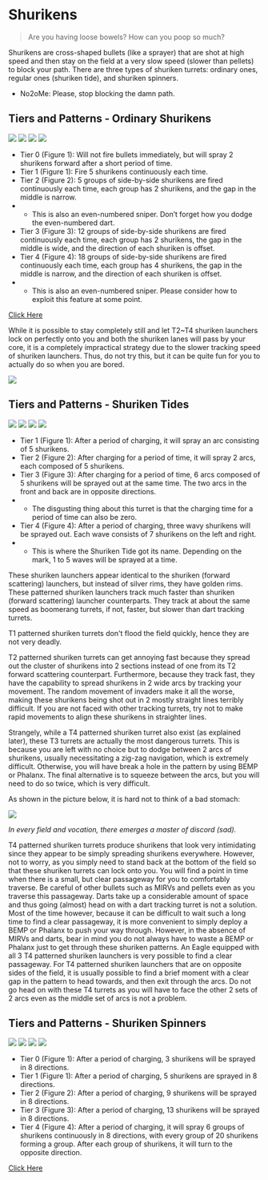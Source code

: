 # Shurikens

> Are you having loose bowels? How can you poop so much?

Shurikens are cross-shaped bullets (like a sprayer) that are shot at high speed and then stay on the field at a very slow speed (slower than pellets) to block your path. There are three types of shuriken turrets: ordinary ones, regular ones (shuriken tide), and shuriken spinners.

- No2oMe: Please, stop blocking the damn path.

## Tiers and Patterns - Ordinary Shurikens

<img src="/turrets/shuriken_1.png" style={{zoom:1.25}}/>
<img src="/turrets/shuriken_2.png" style={{zoom:1.25}}/>
<img src="/turrets/shuriken_3.png" style={{zoom:1.25}}/>
<img src="/turrets/shuriken_4.png" style={{zoom:1.25}}/>

- Tier 0 (Figure 1): Will not fire bullets immediately, but will spray 2 shurikens forward after a short period of time.
- Tier 1 (Figure 1): Fire 5 shurikens continuously each time.
- Tier 2 (Figure 2): 5 groups of side-by-side shurikens are fired continuously each time, each group has 2 shurikens, and the gap in the middle is narrow.
- - This is also an even-numbered sniper. Don’t forget how you dodge the even-numbered dart.
- Tier 3 (Figure 3): 12 groups of side-by-side shurikens are fired continuously each time, each group has 2 shurikens, the gap in the middle is wide, and the direction of each shuriken is offset.
- Tier 4 (Figure 4): 18 groups of side-by-side shurikens are fired continuously each time, each group has 4 shurikens, the gap in the middle is narrow, and the direction of each shuriken is offset.
- - This is also an even-numbered sniper. Please consider how to exploit this feature at some point.

[Click Here](https://gamefaqs.gamespot.com/iphone/193681-phoenix-ii/faqs/76704/invader-weaponry#shuriken-launchers)

While it is possible to stay completely still and let T2~T4 shuriken launchers lock on perfectly onto you and both the shuriken lanes will pass by your core, it is a completely impractical strategy due to the slower tracking speed of shuriken launchers. Thus, do not try this, but it can be quite fun for you to actually do so when you are bored.

<img src="/Cookbook/shurikengraze.gif" style={{zoom:1}}/>

## Tiers and Patterns - Shuriken Tides

<img src="/turrets/shuriken_tide_1.png" style={{zoom:1.25}}/>
<img src="/turrets/shuriken_tide_2.png" style={{zoom:1.25}}/>
<img src="/turrets/shuriken_tide_3.png" style={{zoom:1.25}}/>
<img src="/turrets/shuriken_tide_4.png" style={{zoom:1.25}}/>

- Tier 1 (Figure 1): After a period of charging, it will spray an arc consisting of 5 shurikens.
- Tier 2 (Figure 2): After charging for a period of time, it will spray 2 arcs, each composed of 5 shurikens.
- Tier 3 (Figure 3): After charging for a period of time, 6 arcs composed of 5 shurikens will be sprayed out at the same time. The two arcs in the front and back are in opposite directions.
- - The disgusting thing about this turret is that the charging time for a period of time can also be zero.
- Tier 4 (Figure 4): After a period of charging, three wavy shurikens will be sprayed out. Each wave consists of 7 shurikens on the left and right.
- - This is where the Shuriken Tide got its name. Depending on the mark, 1 to 5 waves will be sprayed at a time.

These shuriken launchers appear identical to the shuriken (forward scattering) launchers, but instead of silver rims, they have golden rims. These patterned shuriken launchers track much faster than shuriken (forward scattering) launcher counterparts. They track at about the same speed as boomerang turrets, if not, faster, but slower than dart tracking turrets.

T1 patterned shuriken turrets don't flood the field quickly, hence they are not very deadly.

T2 patterned shuriken turrets can get annoying fast because they spread out the cluster of shurikens into 2 sections instead of one from its T2 forward scattering counterpart. Furthermore, because they track fast, they have the capability to spread shurikens in 2 wide arcs by tracking your movement. The random movement of invaders make it all the worse, making these shurikens being shot out in 2 mostly straight lines terribly difficult. If you are not faced with other tracking turrets, try not to make rapid movements to align these shurikens in straighter lines.

Strangely, while a T4 patterned shuriken turret also exist (as explained later), these T3 turrets are actually the most dangerous turrets. This is because you are left with no choice but to dodge between 2 arcs of shurikens, usually necessitating a zig-zag navigation, which is extremely difficult. Otherwise, you will have break a hole in the pattern by using BEMP or Phalanx. The final alternative is to squeeze between the arcs, but you will need to do so twice, which is very difficult.

As shown in the picture below, it is hard not to think of a bad stomach:

<img src="/Cookbook/shuriken3.gif" style={{zoom:1}}/>

*In every field and vocation, there emerges a master of discord (sad).*

T4 patterned shuriken turrets produce shurikens that look very intimidating since they appear to be simply spreading shurikens everywhere. However, not to worry, as you simply need to stand back at the bottom of the field so that these shuriken turrets can lock onto you. You will find a point in time when there is a small, but clear passageway for you to comfortably traverse. Be careful of other bullets such as MIRVs and pellets even as you traverse this passageway. Darts take up a considerable amount of space and thus going (almost) head on with a dart tracking turret is not a solution. Most of the time however, because it can be difficult to wait such a long time to find a clear passageway, it is more convenient to simply deploy a BEMP or Phalanx to push your way through. However, in the absence of MIRVs and darts, bear in mind you do not always have to waste a BEMP or Phalanx just to get through these shuriken patterns. An Eagle equipped with all 3 T4 patterned shuriken launchers is very possible to find a clear passageway. For T4 patterned shuriken launchers that are on opposite sides of the field, it is usually possible to find a brief moment with a clear gap in the pattern to head towards, and then exit through the arcs. Do not go head on with these T4 turrets as you will have to face the other 2 sets of 2 arcs even as the middle set of arcs is not a problem.

## Tiers and Patterns - Shuriken Spinners

<img src="/turrets/shuriken_spinner_1.png" style={{zoom:1.25}}/>
<img src="/turrets/shuriken_spinner_2.png" style={{zoom:1.25}}/>
<img src="/turrets/shuriken_spinner_3.png" style={{zoom:1.25}}/>
<img src="/turrets/shuriken_spinner_4.png" style={{zoom:1.25}}/>

- Tier 0 (Figure 1): After a period of charging, 3 shurikens will be sprayed in 8 directions.
- Tier 1 (Figure 1): After a period of charging, 5 shurikens are sprayed in 8 directions.
- Tier 2 (Figure 2): After a period of charging, 9 shurikens will be sprayed in 8 directions.
- Tier 3 (Figure 3): After a period of charging, 13 shurikens will be sprayed in 8 directions.
- Tier 4 (Figure 4): After a period of charging, it will spray 6 groups of shurikens continuously in 8 directions, with every group of 20 shurikens forming a group. After each group of shurikens, it will turn to the opposite direction.

[Click Here](https://gamefaqs.gamespot.com/iphone/193681-phoenix-ii/faqs/76704/invader-weaponry#shuriken-spinners)
